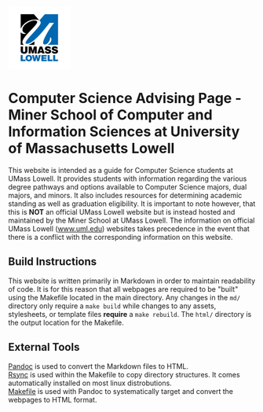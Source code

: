 ![UMass Lowell Logo - Dark](/assets/uml_logo.png)

# Computer Science Advising Page - Miner School of Computer and Information Sciences at University of Massachusetts Lowell

This website is intended as a guide for Computer Science students at UMass Lowell. It provides students with information regarding the various degree pathways and options available to Computer Science majors, dual majors, and minors. It also includes resources for determining academic standing as well as graduation eligibility. It is important to note however, that this is **NOT** an official UMass Lowell website but is instead hosted and maintained by the Miner School at UMass Lowell. The information on official UMass Lowell (www.uml.edu) websites takes precedence in the event that there is a conflict with the corresponding information on this website.

## Build Instructions

This website is written primarily in Markdown in order to maintain readability of code. It is for this reason that all webpages are required to be "built" using the Makefile located in the main directory. Any changes in the `md/` directory only require a `make build` while changes to any assets, stylesheets, or template files **require** a `make rebuild`. The `html/` directory is the output location for the Makefile.

## External Tools

[Pandoc](https://pandoc.org/) is used to convert the Markdown files to HTML. <br>
[Rsync](https://linuxize.com/post/how-to-use-rsync-for-local-and-remote-data-transfer-and-synchronization/) is used within the Makefile to copy directory structures. It comes automatically installed on most linux distrobutions. <br>
[Makefile](https://www.gnu.org/software/make/manual/make.html) is used with Pandoc to systematically target and convert the webpages to HTML format. 